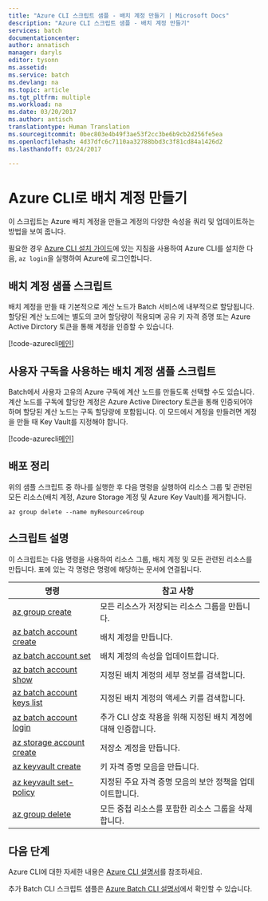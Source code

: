 ```yaml
---
title: "Azure CLI 스크립트 샘플 - 배치 계정 만들기 | Microsoft Docs"
description: "Azure CLI 스크립트 샘플 - 배치 계정 만들기"
services: batch
documentationcenter: 
author: annatisch
manager: daryls
editor: tysonn
ms.assetid: 
ms.service: batch
ms.devlang: na
ms.topic: article
ms.tgt_pltfrm: multiple
ms.workload: na
ms.date: 03/20/2017
ms.author: antisch
translationtype: Human Translation
ms.sourcegitcommit: 0bec803e4b49f3ae53f2cc3be6b9cb2d256fe5ea
ms.openlocfilehash: 4d37dfc6c7110aa32788bbd3c3f81cd84a1426d2
ms.lasthandoff: 03/24/2017

---
```


# <a name="create-a-batch-account-with-the-azure-cli"></a>Azure CLI로 배치 계정 만들기

이 스크립트는 Azure 배치 계정을 만들고 계정의 다양한 속성을 쿼리 및 업데이트하는 방법을 보여 줍니다.

필요한 경우 [Azure CLI 설치 가이드](https://docs.microsoft.com/cli/azure/install-azure-cli)에 있는 지침을 사용하여 Azure CLI를 설치한 다음, `az login`을 실행하여 Azure에 로그인합니다.

## <a name="batch-account-sample-script"></a>배치 계정 샘플 스크립트

배치 계정을 만들 때 기본적으로 계산 노드가 Batch 서비스에 내부적으로 할당됩니다. 할당된 계산 노드에는 별도의 코어 할당량이 적용되며 공유 키 자격 증명 또는 Azure Active Dirctory 토큰을 통해 계정을 인증할 수 있습니다.

[!code-azurecli[메인](../../../cli_scripts/batch/create-account/create-account.sh "계정 만들기")]

## <a name="batch-account-using-user-subscription-sample-script"></a>사용자 구독을 사용하는 배치 계정 샘플 스크립트

Batch에서 사용자 고유의 Azure 구독에 계산 노드를 만들도록 선택할 수도 있습니다.
계산 노드를 구독에 할당한 계정은 Azure Active Directory 토큰을 통해 인증되어야 하며 할당된 계산 노드는 구독 할당량에 포함됩니다. 이 모드에서 계정을 만들려면 계정을 만들 때 Key Vault를 지정해야 합니다.

[!code-azurecli[메인](../../../cli_scripts/batch/create-account/create-account-user-subscription.sh  "사용자 구독을 사용하여 계정 만들기")]

## <a name="clean-up-deployment"></a>배포 정리

위의 샘플 스크립트 중 하나를 실행한 후 다음 명령을 실행하여 리소스 그룹 및 관련된 모든 리소스(배치 계정, Azure Storage 계정 및 Azure Key Vault)를 제거합니다.

```azurecli
az group delete --name myResourceGroup
```

## <a name="script-explanation"></a>스크립트 설명

이 스크립트는 다음 명령을 사용하여 리소스 그룹, 배치 계정 및 모든 관련된 리소스를 만듭니다. 표에 있는 각 명령은 명령에 해당하는 문서에 연결됩니다.

| 명령 | 참고 사항 |
|---|---|
| [az group create](https://docs.microsoft.com/cli/azure/group#create) | 모든 리소스가 저장되는 리소스 그룹을 만듭니다. |
| [az batch account create](https://docs.microsoft.com/cli/azure/batch/account#create) | 배치 계정을 만듭니다.  |
| [az batch account set](https://docs.microsoft.com/cli/azure/batch/account#set) | 배치 계정의 속성을 업데이트합니다.  |
| [az batch account show](https://docs.microsoft.com/cli/azure/batch/account#show) | 지정된 배치 계정의 세부 정보를 검색합니다.  |
| [az batch account keys list](https://docs.microsoft.com/cli/azure/batch/account/keys#list) | 지정된 배치 계정의 액세스 키를 검색합니다.  |
| [az batch account login](https://docs.microsoft.com/cli/azure/batch/account#login) | 추가 CLI 상호 작용을 위해 지정된 배치 계정에 대해 인증합니다.  |
| [az storage account create](https://docs.microsoft.com/cli/azure/storage/account#create) | 저장소 계정을 만듭니다. |
| [az keyvault create](https://docs.microsoft.com/cli/azure/keyvault#create) | 키 자격 증명 모음을 만듭니다. |
| [az keyvault set-policy](https://docs.microsoft.com/cli/azure/keyvault#set-policy) | 지정된 주요 자격 증명 모음의 보안 정책을 업데이트합니다. |
| [az group delete](https://docs.microsoft.com/cli/azure/group#delete) | 모든 중첩 리소스를 포함한 리소스 그룹을 삭제합니다. |

## <a name="next-steps"></a>다음 단계

Azure CLI에 대한 자세한 내용은 [Azure CLI 설명서](https://docs.microsoft.com/cli/azure/overview)를 참조하세요.

추가 Batch CLI 스크립트 샘플은 [Azure Batch CLI 설명서](../batch-cli-samples.md)에서 확인할 수 있습니다.

